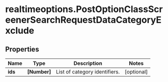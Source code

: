 # realtimeoptions.PostOptionClassScreenerSearchRequestDataCategoryExclude

## Properties

Name | Type | Description | Notes
------------ | ------------- | ------------- | -------------
**ids** | **[Number]** | List of category identifiers. | [optional] 


